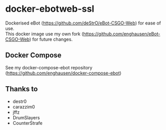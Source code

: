 docker-ebotweb-ssl
================
Dockerised eBot (https://github.com/deStrO/eBot-CSGO-Web) for ease of use.  
This docker image use my own fork (https://github.com/enghausen/eBot-CSGO-Web) for future changes.

Docker Compose
--------------
See my docker-compose-ebot repository (https://github.com/enghausen/docker-compose-ebot)

Thanks to
-------
* destr0
* carazzim0
* jffz
* DrumSlayers
* CounterStrafe

